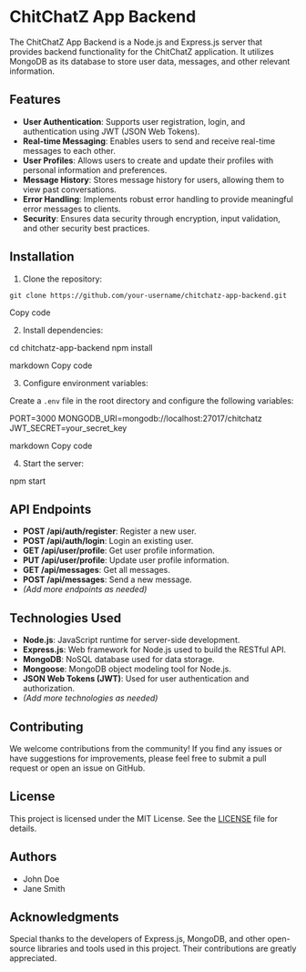 # ChitChatZ App Backend

The ChitChatZ App Backend is a Node.js and Express.js server that provides backend functionality for the ChitChatZ application. It utilizes MongoDB as its database to store user data, messages, and other relevant information.

## Features

- **User Authentication**: Supports user registration, login, and authentication using JWT (JSON Web Tokens).
- **Real-time Messaging**: Enables users to send and receive real-time messages to each other.
- **User Profiles**: Allows users to create and update their profiles with personal information and preferences.
- **Message History**: Stores message history for users, allowing them to view past conversations.
- **Error Handling**: Implements robust error handling to provide meaningful error messages to clients.
- **Security**: Ensures data security through encryption, input validation, and other security best practices.

## Installation

1. Clone the repository:
````
git clone https://github.com/your-username/chitchatz-app-backend.git

````
Copy code

2. Install dependencies:

cd chitchatz-app-backend
npm install

markdown
Copy code

3. Configure environment variables:

Create a `.env` file in the root directory and configure the following variables:

PORT=3000
MONGODB_URI=mongodb://localhost:27017/chitchatz
JWT_SECRET=your_secret_key

markdown
Copy code

4. Start the server:

npm start






## API Endpoints

- **POST /api/auth/register**: Register a new user.
- **POST /api/auth/login**: Login an existing user.
- **GET /api/user/profile**: Get user profile information.
- **PUT /api/user/profile**: Update user profile information.
- **GET /api/messages**: Get all messages.
- **POST /api/messages**: Send a new message.
- *(Add more endpoints as needed)*

## Technologies Used

- **Node.js**: JavaScript runtime for server-side development.
- **Express.js**: Web framework for Node.js used to build the RESTful API.
- **MongoDB**: NoSQL database used for data storage.
- **Mongoose**: MongoDB object modeling tool for Node.js.
- **JSON Web Tokens (JWT)**: Used for user authentication and authorization.
- *(Add more technologies as needed)*

## Contributing

We welcome contributions from the community! If you find any issues or have suggestions for improvements, please feel free to submit a pull request or open an issue on GitHub.

## License

This project is licensed under the MIT License. See the [LICENSE](LICENSE) file for details.

## Authors

- John Doe
- Jane Smith

## Acknowledgments

Special thanks to the developers of Express.js, MongoDB, and other open-source libraries and tools used in this project. Their contributions are greatly appreciated.